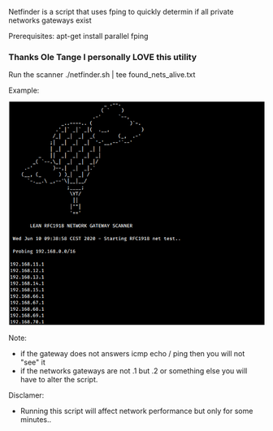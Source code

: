 
Netfinder is a script that uses fping to quickly determin if all private networks gateways exist

Prerequisites: 
apt-get install parallel fping 

### Thanks Ole Tange I personally LOVE this utility 

Run the scanner
./netfinder.sh  | tee found_nets_alive.txt

Example:

![Example](netfinder.png)

 Note:
 - if the gateway does not answers icmp echo / ping then you will not "see" it 
 - if the networks gateways are not .1 but .2 or something else you will have to alter the script.

 Disclamer:
 - Running this script will affect network performance but only for some minutes..

